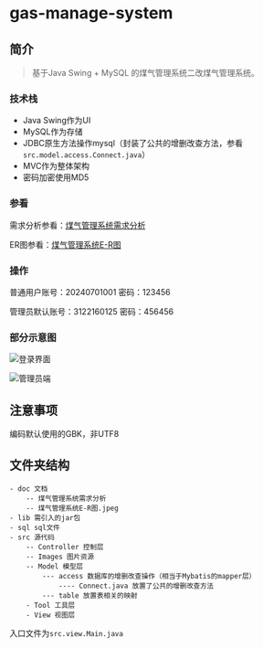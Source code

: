 # gas-manage-system
## 简介

> 基于Java Swing + MySQL 的煤气管理系统二改煤气管理系统。

### 技术栈

- Java Swing作为UI
- MySQL作为存储
- JDBC原生方法操作mysql（封装了公共的增删改查方法，参看`src.model.access.Connect.java`）
- MVC作为整体架构
- 密码加密使用MD5

### 参看

需求分析参看：[煤气管理系统需求分析](./doc/煤气管理系统需求分析.md)

ER图参看：[煤气管理系统E-R图](./doc/煤气管理系统E-R图.jpeg)

### 操作

普通用户账号：20240701001  密码：123456

管理员默认账号：3122160125  密码：456456

### 部分示意图

![登录界面](https://gitee.com/koala010/typora/raw/master/img/20210818091144.png)



![管理员端](https://gitee.com/koala010/typora/raw/master/img/20210818091207.png)



## 注意事项

编码默认使用的GBK，非UTF8

## 文件夹结构

```
- doc 文档
	-- 煤气管理系统需求分析
	-- 煤气管理系统E-R图.jpeg
- lib 需引入的jar包
- sql sql文件
- src 源代码
	-- Controller 控制层
	-- Images 图片资源
	-- Model 模型层
		--- access 数据库的增删改查操作（相当于Mybatis的mapper层）
			---- Connect.java 放置了公共的增删改查方法
		--- table 放置表相关的映射
	- Tool 工具层
	- View 视图层
```

入口文件为`src.view.Main.java`

